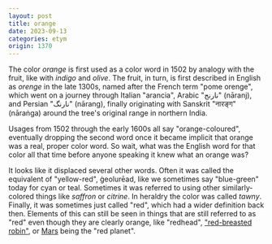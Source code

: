 ```yaml
---
layout: post
title: orange
date: 2023-09-13
categories: etym
origin: 1370
---
```

The color *orange* is first used as a color word in 1502 by analogy with the fruit, like with *indigo* and *olive*. The fruit, in turn, is first described in English as *orenge* in the late 1300s, named after the French term "pome orenge", which went on a journey through Italian "arancia", Arabic "نارنج" (nāranj), and Persian "نارنگ" (nārang), finally originating with Sanskrit "नारङ्ग" (nāraṅga) around the tree's original range in northern India.

Usages from 1502 through the early 1600s all say "orange-coloured", eventually dropping the second word once it became implicit that orange was a real, proper color word. So wait, what was the English word for that color all that time before anyone speaking it knew what an orange was?

It looks like it displaced several other words. Often it was called the equivalent of "yellow-red", ġeolurēad, like we sometimes say "blue-green" today for cyan or teal. Sometimes it was referred to using other similarly-colored things like *saffron* or *citrine*. In heraldry the color was called *tawny*. Finally, it was sometimes just called "red", which had a wider definition back then. Elements of this can still be seen in things that are still referred to as "red" even though they are clearly orange, like "redhead", ["red-breasted robin"](https://upload.wikimedia.org/wikipedia/commons/b/b8/Turdus-migratorius-002.jpg), or [Mars](https://upload.wikimedia.org/wikipedia/commons/0/0c/Mars_-_August_30_2021_-_Flickr_-_Kevin_M._Gill.png) being the "red planet".
